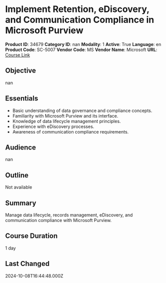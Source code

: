 # Implement Retention, eDiscovery, and Communication Compliance in Microsoft Purview

**Product ID**: 34679
**Category ID**: nan
**Modality**: 1
**Active**: True
**Language**: en
**Product Code**: SC-5007
**Vendor Code**: MS
**Vendor Name**: Microsoft
**URL**: [Course Link](https://www.fastlaneus.com/course/microsoft-sc-5007)

## Objective
nan

## Essentials
- Basic understanding of data governance and compliance concepts.
- Familiarity with Microsoft Purview and its interface.
- Knowledge of data lifecycle management principles.
- Experience with eDiscovery processes.
- Awareness of communication compliance requirements.

## Audience
nan

## Outline
Not available

## Summary
Manage data lifecycle, records management, eDiscovery, and communication compliance with Microsoft Purview.

## Course Duration
1 day

## Last Changed
2024-10-08T16:44:48.000Z
